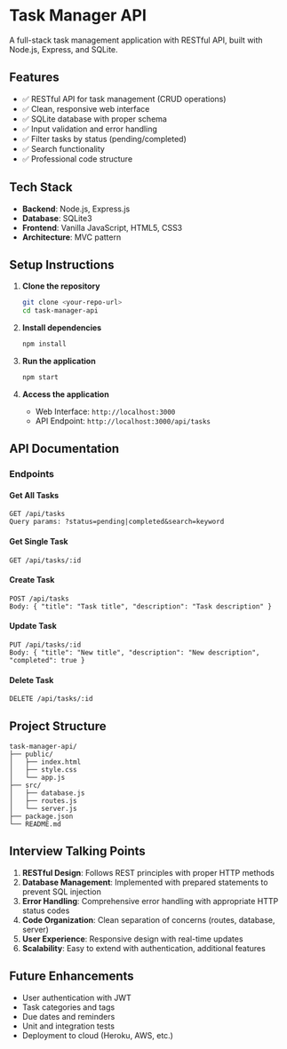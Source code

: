 # Task Manager API

A full-stack task management application with RESTful API, built with Node.js, Express, and SQLite.

## Features

- ✅ RESTful API for task management (CRUD operations)
- ✅ Clean, responsive web interface
- ✅ SQLite database with proper schema
- ✅ Input validation and error handling
- ✅ Filter tasks by status (pending/completed)
- ✅ Search functionality
- ✅ Professional code structure

## Tech Stack

- **Backend**: Node.js, Express.js
- **Database**: SQLite3
- **Frontend**: Vanilla JavaScript, HTML5, CSS3
- **Architecture**: MVC pattern

## Setup Instructions

1. **Clone the repository**
   ```bash
   git clone <your-repo-url>
   cd task-manager-api
   ```

2. **Install dependencies**
   ```bash
   npm install
   ```

3. **Run the application**
   ```bash
   npm start
   ```

4. **Access the application**
   - Web Interface: `http://localhost:3000`
   - API Endpoint: `http://localhost:3000/api/tasks`

## API Documentation

### Endpoints

#### Get All Tasks
```
GET /api/tasks
Query params: ?status=pending|completed&search=keyword
```

#### Get Single Task
```
GET /api/tasks/:id
```

#### Create Task
```
POST /api/tasks
Body: { "title": "Task title", "description": "Task description" }
```

#### Update Task
```
PUT /api/tasks/:id
Body: { "title": "New title", "description": "New description", "completed": true }
```

#### Delete Task
```
DELETE /api/tasks/:id
```

## Project Structure

```
task-manager-api/
├── public/
│   ├── index.html
│   ├── style.css
│   └── app.js
├── src/
│   ├── database.js
│   ├── routes.js
│   └── server.js
├── package.json
└── README.md
```

## Interview Talking Points

1. **RESTful Design**: Follows REST principles with proper HTTP methods
2. **Database Management**: Implemented with prepared statements to prevent SQL injection
3. **Error Handling**: Comprehensive error handling with appropriate HTTP status codes
4. **Code Organization**: Clean separation of concerns (routes, database, server)
5. **User Experience**: Responsive design with real-time updates
6. **Scalability**: Easy to extend with authentication, additional features

## Future Enhancements

- User authentication with JWT
- Task categories and tags
- Due dates and reminders
- Unit and integration tests
- Deployment to cloud (Heroku, AWS, etc.)

